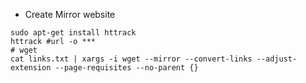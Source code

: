 - Create Mirror website
```
sudo apt-get install httrack
httrack #url -o ***
# wget
cat links.txt | xargs -i wget --mirror --convert-links --adjust-extension --page-requisites --no-parent {}
```